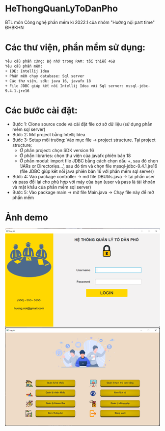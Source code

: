 # HeThongQuanLyToDanPho
BTL môn Công nghệ phần mềm kì 2022.1 của nhóm "Hướng nội part time" ĐHBKHN

# Các thư viện, phần mềm sử dụng:
	Yêu cầu phần cứng: Bộ nhớ trong RAM: tối thiểu 4GB
	Yêu cầu phần mềm:
	+ IDE: Intellij Idea
	+ Phần mềm chạy database: Sql server
	+ Các thư viện, sdk: java 16, javafx 18
	+ File JDBC giúp kết nối Intellij Idea với Sql server: mssql-jdbc-9.4.1.jre16

# Các bước cài đặt:
+ Bước 1: Clone source code và cài đặt file cơ sở dữ liệu (sử dụng phần mềm sql server)
+ Bước 2: Mở project bằng Intellij Idea
+ Bước 3: Setup môi trường: Vào mục file -> project structure. Tại project structure:
	- Ở phần project: chọn SDK version 16
	- Ở phần libraries: chọn thư viện của javafx phiên bản 18
	- Ở phần modul: import file JDBC bằng cách chọn dấu +, sau đó chọn 
‘JARs or Directories…’, sau đó tìm và chọn file mssql-jdbc-9.4.1.jre16 
(file JDBC giúp kết nối java phiên bản 16 với phần mềm sql server)
+ Bước 4: Vào package controller -> mở file DBUtils.java -> tại phần user và 
pass đổi lại cho phù hợp với máy của bạn (user và pass là tài khoản và mật 
khẩu của phần mềm sql server)
+ Bước 5: Vào package main -> mở file Main.java -> Chạy file này để 
mở phần mềm

# Ảnh demo
![alt](https://github.com/tuan0342/HeThongQuanLyToDanPho/blob/master/src/content/image/Login.png)
![alt](https://github.com/tuan0342/HeThongQuanLyToDanPho/blob/master/src/content/image/ChucNang.png)
